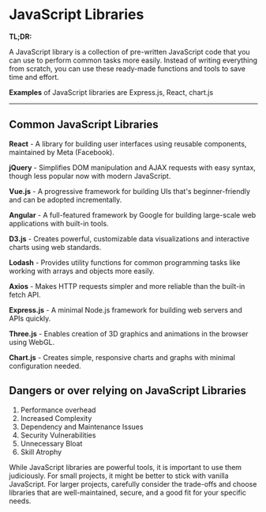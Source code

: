 # JavaScript Libraries

**TL;DR:**

A JavaScript library is a collection of pre-written JavaScript code that you can use to perform common tasks more easily. Instead of writing everything from scratch, you can use these ready-made functions and tools to save time and effort.

**Examples** of JavaScript libraries are Express.js, React, chart.js

----

## Common JavaScript Libraries

**React** - A library for building user interfaces using reusable components, maintained by Meta (Facebook).

**jQuery** - Simplifies DOM manipulation and AJAX requests with easy syntax, though less popular now with modern JavaScript.

**Vue.js** - A progressive framework for building UIs that's beginner-friendly and can be adopted incrementally.

**Angular** - A full-featured framework by Google for building large-scale web applications with built-in tools.

**D3.js** - Creates powerful, customizable data visualizations and interactive charts using web standards.

**Lodash** - Provides utility functions for common programming tasks like working with arrays and objects more easily.

**Axios** - Makes HTTP requests simpler and more reliable than the built-in fetch API.

**Express.js** - A minimal Node.js framework for building web servers and APIs quickly.

**Three.js** - Enables creation of 3D graphics and animations in the browser using WebGL.

**Chart.js** - Creates simple, responsive charts and graphs with minimal configuration needed.

## Dangers or over relying on JavaScript Libraries
1. Performance overhead
2. Increased Complexity
3. Dependency and Maintenance Issues
4. Security Vulnerabilities
5. Unnecessary Bloat
6. Skill Atrophy

While JavaScript libraries are powerful tools, it is important to use them judiciously. For small projects, it might be better to stick with vanilla JavaScript. For larger projects, carefully consider the trade-offs and choose libraries that are well-maintained, secure, and a good fit for your specific needs.